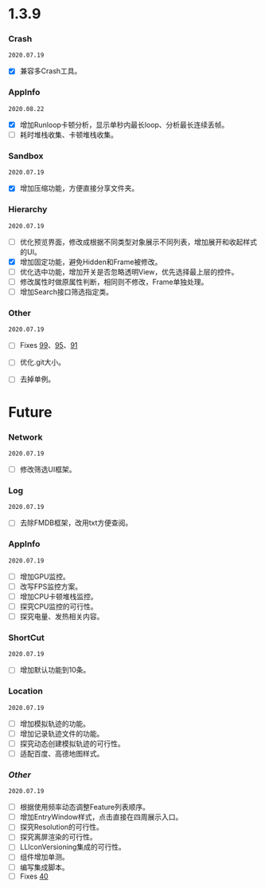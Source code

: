 # 1.3.9

### **Crash**

`2020.07.19`
* [x] 兼容多Crash工具。

### **AppInfo**

`2020.08.22`
* [x] 增加Runloop卡顿分析，显示单秒内最长loop、分析最长连续丢帧。
* [ ] 耗时堆栈收集、卡顿堆栈收集。

### **Sandbox**

`2020.07.19`
* [x] 增加压缩功能，方便直接分享文件夹。

### **Hierarchy**

`2020.07.19`
* [ ] 优化预览界面，修改成根据不同类型对象展示不同列表，增加展开和收起样式的UI。
* [x] 增加固定功能，避免Hidden和Frame被修改。
* [ ] 优化选中功能，增加开关是否忽略透明View，优先选择最上层的控件。
* [ ] 修改属性时做原属性判断，相同则不修改，Frame单独处理。
* [ ] 增加Search接口筛选指定类。

### **Other**

`2020.07.19`
* [ ] Fixes [99](https://github.com/HDB-Li/LLDebugTool/issues/99)、[95](https://github.com/HDB-Li/LLDebugTool/issues/95)、[91](https://github.com/HDB-Li/LLDebugTool/issues/91)
* [ ] 优化.git大小。
* [ ] 去掉单例。


# Future

### **Network**

`2020.07.19`
* [ ] 修改筛选UI框架。

### **Log**

`2020.07.19`
* [ ] 去除FMDB框架，改用txt方便查阅。

### **AppInfo**

`2020.07.19`
* [ ] 增加GPU监控。
* [ ] 改写FPS监控方案。
* [ ] 增加CPU卡顿堆栈监控。
* [ ] 探究CPU监控的可行性。
* [ ] 探究电量、发热相关内容。

### **ShortCut**

`2020.07.19`
* [ ] 增加默认功能到10条。

### **Location**

`2020.07.19`
* [ ] 增加模拟轨迹的功能。
* [ ] 增加记录轨迹文件的功能。
* [ ] 探究动态创建模拟轨迹的可行性。
* [ ] 适配百度、高德地图样式。

### *Other*

`2020.07.19`
* [ ] 根据使用频率动态调整Feature列表顺序。
* [ ] 增加EntryWindow样式，点击直接在四周展示入口。
* [ ] 探究Resolution的可行性。
* [ ] 探究离屏渲染的可行性。
* [ ] LLIconVersioning集成的可行性。
* [ ] 组件增加单测。
* [ ] 编写集成脚本。
* [ ] Fixes [40](https://github.com/HDB-Li/LLDebugTool/issues/49)
